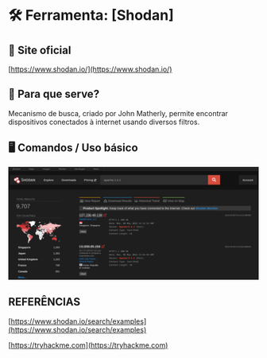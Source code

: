 # 🛠️ Ferramenta: [Shodan]

## 🔗 Site oficial

[https://www.shodan.io/](https://www.shodan.io/)

## 📌 Para que serve?

Mecanismo de busca, criado por John Matherly, permite encontrar dispositivos conectados à internet usando diversos filtros.

## 🖥️ Comandos / Uso básico

![shodan example](/images/shodanio_screenshot.png)

## REFERÊNCIAS

[https://www.shodan.io/search/examples](https://www.shodan.io/search/examples)

[https://tryhackme.com](https://tryhackme.com)